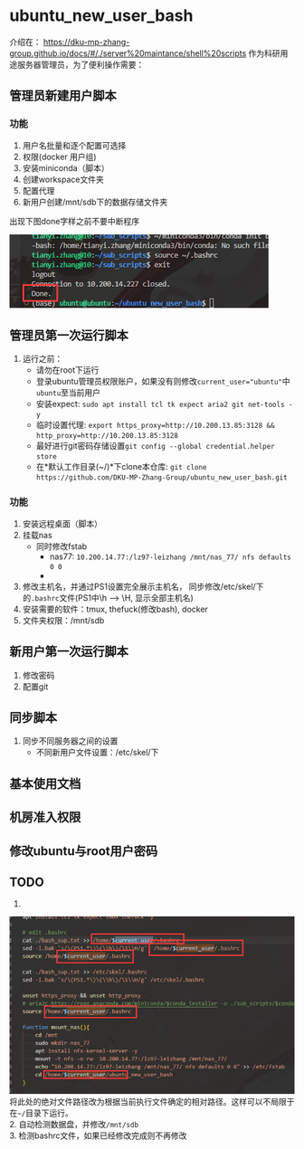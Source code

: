 # ubuntu_new_user_bash
介绍在： https://dku-mp-zhang-group.github.io/docs/#/./server%20maintance/shell%20scripts
作为科研用途服务器管理员，为了便利操作需要：
## 管理员新建用户脚本
### 功能
1. 用户名批量和逐个配置可选择
2. 权限(docker 用户组)
3. 安装miniconda（脚本）
4. 创建workspace文件夹
5. 配置代理
6. 新用户创建/mnt/sdb下的数据存储文件夹  

出现下图done字样之前不要中断程序  

![](imgs/2023-11-10-05-13-18.png)  
## 管理员第一次运行脚本
1. 运行之前：
    - 请勿在root下运行
    - 登录ubuntu管理员权限账户，如果没有则修改`current_user="ubuntu"`中`ubuntu`至当前用户
    - 安装expect: `sudo apt install tcl tk expect aria2 git net-tools -y`
    - 临时设置代理: `export https_proxy=http://10.200.13.85:3128 && http_proxy=http://10.200.13.85:3128`
    - 最好进行git密码存储设置`git config --global credential.helper store`
    - 在*默认工作目录(~/)*下clone本仓库:  `git clone https://github.com/DKU-MP-Zhang-Group/ubuntu_new_user_bash.git`
### 功能
1. 安装远程桌面（脚本）
2. 挂载nas
    - 同时修改fstab
      - nas77: `10.200.14.77:/lz97-leizhang /mnt/nas_77/ nfs defaults 0 0`
      - 
3. 修改主机名，并通过PS1设置完全展示主机名， 同步修改/etc/skel/下的`.bashrc`文件(PS1中\h ——> \H, 显示全部主机名)
4. 安装需要的软件：tmux, thefuck(修改bash), docker
5. 文件夹权限：/mnt/sdb
## 新用户第一次运行脚本
1. 修改密码
2. 配置git
## 同步脚本
1. 同步不同服务器之间的设置
    - 不同新用户文件设置：/etc/skel/下
## 基本使用文档
## 机房准入权限
## 修改ubuntu与root用户密码

## TODO
1. 
![](imgs/2023-11-11-01-37-48.png)
将此处的绝对文件路径改为根据当前执行文件确定的相对路径。这样可以不局限于在`~/`目录下运行。  
2. 自动检测数据盘，并修改`/mnt/sdb`  
3. 检测bashrc文件，如果已经修改完成则不再修改  